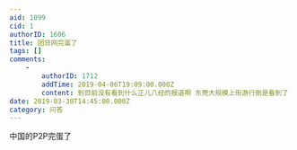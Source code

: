 ```yaml
---
aid: 1099
cid: 1
authorID: 1606
title: 团贷网完蛋了
tags: []
comments:
    -
        authorID: 1712
        addTime: 2019-04-06T19:09:00.000Z
        content: 到目前没有看到什么正儿八经的报道啊 东莞大规模上街游行倒是看到了
date: 2019-03-30T14:45:00.000Z
category: 问答
---
```


中国的P2P完蛋了
